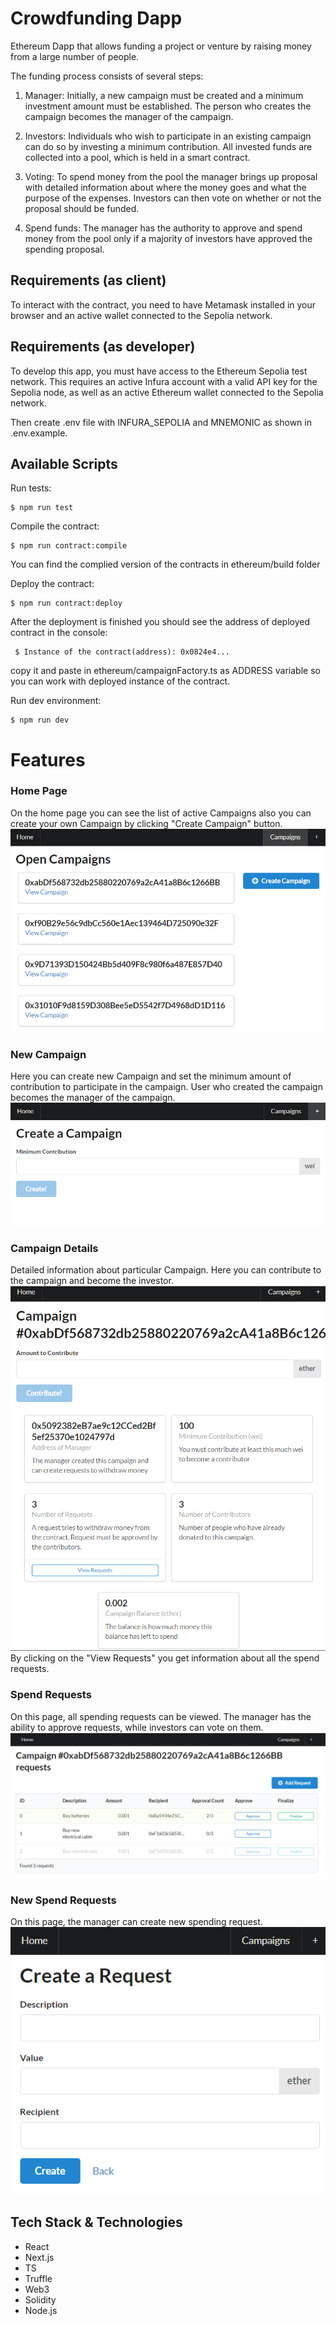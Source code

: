 # Crowdfunding Dapp

Ethereum Dapp that allows funding a project or venture by raising money from a large number of people.

The funding process consists of several steps:

1. Manager: Initially, a new campaign must be created and a minimum investment amount must be established. The person who creates the campaign becomes the manager of the campaign.

2. Investors: Individuals who wish to participate in an existing campaign can do so by investing a minimum contribution. All invested funds are collected into a pool, which is held in a smart contract.

3. Voting: To spend money from the pool the manager brings up proposal with detailed information about where the money goes and what the purpose of the expenses. Investors can then vote on whether or not the proposal should be funded.

4. Spend funds: The manager has the authority to approve and spend money from the pool only if a majority of investors have approved the spending proposal.

## Requirements (as client)
To interact with the contract, you need to have Metamask installed in your browser and an active wallet connected to the Sepolia network.

## Requirements (as developer)

To develop this app, you must have access to the Ethereum Sepolia test network. This requires an active Infura account with a valid API key for the Sepolia node, as well as an active Ethereum wallet connected to the Sepolia network.

Then create .env file with INFURA_SEPOLIA and MNEMONIC as shown in .env.example.

## Available Scripts

Run tests:

```
$ npm run test
```

Compile the contract:

```
$ npm run contract:compile
```

You can find the complied version of the contracts in ethereum/build folder

Deploy the contract:

```
$ npm run contract:deploy
```

After the deployment is finished you should see the address of deployed contract in the console:

```
 $ Instance of the contract(address): 0x0824e4...
```

copy it and paste in ethereum/campaignFactory.ts as ADDRESS variable so you can work with deployed instance of the contract.

Run dev environment:

```
$ npm run dev
```

# Features

### Home Page

On the home page you can see the list of active Campaigns also you can create your own Campaign by clicking "Create Campaign" button.
![](images/home-screen.png)

### New Campaign

Here you can create new Campaign and set the minimum amount of contribution to participate in the campaign. User who created the campaign becomes the manager of the campaign.
![](images/new-compaign.png)

### Campaign Details

Detailed information about particular Campaign. Here you can contribute to the campaign and become the investor.
![](images/campaign-details.png)
By clicking on the "View Requests" you get information about all the spend requests.

### Spend Requests

On this page, all spending requests can be viewed. The manager has the ability to approve requests, while investors can vote on them.
![](images/requests-list.png)

### New Spend Requests

On this page, the manager can create new spending request.
![](images/create-new-request.png)

## Tech Stack & Technologies

- React
- Next.js
- TS
- Truffle
- Web3
- Solidity
- Node.js
